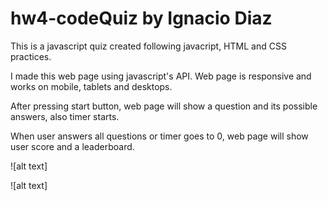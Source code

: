 # hw4-codeQuiz by Ignacio Diaz

This is a javascript quiz created following javacript, HTML and CSS practices.

I made this web page using javascript's API.
Web page is responsive and works on mobile, tablets and desktops.

After pressing start button, web page will show a question and its possible answers,
also timer starts.

When user answers all questions or timer goes to 0, web page will show user score and a leaderboard.

![alt text]

![alt text]
